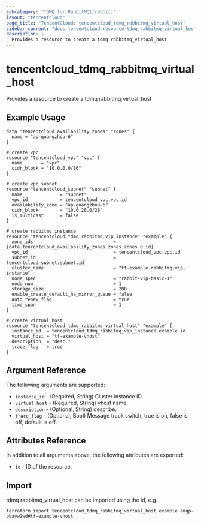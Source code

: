 ```yaml
---
subcategory: "TDMQ for RabbitMQ(trabbit)"
layout: "tencentcloud"
page_title: "TencentCloud: tencentcloud_tdmq_rabbitmq_virtual_host"
sidebar_current: "docs-tencentcloud-resource-tdmq_rabbitmq_virtual_host"
description: |-
  Provides a resource to create a tdmq rabbitmq_virtual_host
---
```


# tencentcloud_tdmq_rabbitmq_virtual_host

Provides a resource to create a tdmq rabbitmq_virtual_host

## Example Usage

```hcl
data "tencentcloud_availability_zones" "zones" {
  name = "ap-guangzhou-6"
}

# create vpc
resource "tencentcloud_vpc" "vpc" {
  name       = "vpc"
  cidr_block = "10.0.0.0/16"
}

# create vpc subnet
resource "tencentcloud_subnet" "subnet" {
  name              = "subnet"
  vpc_id            = tencentcloud_vpc.vpc.id
  availability_zone = "ap-guangzhou-6"
  cidr_block        = "10.0.20.0/28"
  is_multicast      = false
}

# create rabbitmq instance
resource "tencentcloud_tdmq_rabbitmq_vip_instance" "example" {
  zone_ids                              = [data.tencentcloud_availability_zones.zones.zones.0.id]
  vpc_id                                = tencentcloud_vpc.vpc.id
  subnet_id                             = tencentcloud_subnet.subnet.id
  cluster_name                          = "tf-example-rabbitmq-vip-instance"
  node_spec                             = "rabbit-vip-basic-1"
  node_num                              = 1
  storage_size                          = 200
  enable_create_default_ha_mirror_queue = false
  auto_renew_flag                       = true
  time_span                             = 1
}

# create virtual host
resource "tencentcloud_tdmq_rabbitmq_virtual_host" "example" {
  instance_id  = tencentcloud_tdmq_rabbitmq_vip_instance.example.id
  virtual_host = "tf-example-vhost"
  description  = "desc."
  trace_flag   = true
}
```

## Argument Reference

The following arguments are supported:

* `instance_id` - (Required, String) Cluster instance ID.
* `virtual_host` - (Required, String) vhost name.
* `description` - (Optional, String) describe.
* `trace_flag` - (Optional, Bool) Message track switch, true is on, false is off, default is off.

## Attributes Reference

In addition to all arguments above, the following attributes are exported:

* `id` - ID of the resource.




## Import

tdmq rabbitmq_virtual_host can be imported using the id, e.g.

```
terraform import tencentcloud_tdmq_rabbitmq_virtual_host.example amqp-pbavw2wd#tf-example-vhost
```

